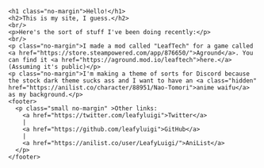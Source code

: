<html>
  <head>
    <link rel="stylesheet" href="style.css">
  </head>
  <body>

    <h1 class="no-margin">Hello!</h1>
    <h2>This is my site, I guess.</h2>
    <br/>
    <p>Here's the sort of stuff I've been doing recently:</p>
    <br/>
    <p class="no-margin">I made a mod called "LeafTech" for a game called <a href="https://store.steampowered.com/app/876650/">Aground</a>. You can find it <a href="https://aground.mod.io/leaftech">here.</a> (Assuming it's public)</p>
    <p class="no-margin">I'm making a theme of sorts for Discord because the stock dark theme sucks ass and I want to have an <a class="hidden" href="https://anilist.co/character/88951/Nao-Tomori">anime waifu</a> as my background.</p>
    <footer>
      <p class="small no-margin" >Other links:
        <a href="https://twitter.com/leafyluigi">Twitter</a>
        |
        <a href="https://github.com/leafyluigi">GitHub</a>
        |
        <a href="https://anilist.co/user/LeafyLuigi/">AniList</a>
      </p>
    </footer>

  </body>
</html>
